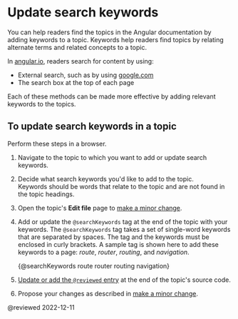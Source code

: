 # Update search keywords

You can help readers find the topics in the Angular documentation by adding keywords to a topic.
Keywords help readers find topics by relating alternate terms and related concepts to a topic.

In [angular.io](https://angular.io), readers search for content by using:

* External search, such as by using [google.com](https://google.com)
* The search box at the top of each page

Each of these methods can be made more effective by adding relevant keywords to the topics.

## To update search keywords in a topic

Perform these steps in a browser.

1. Navigate to the topic to which you want to add or update search keywords.

1. Decide what search keywords you'd like to add to the topic.<br />Keywords should be words that relate to the topic and are not found in the topic headings.

1. Open the topic's **Edit file** page to [make a minor change](guide/contributors-guide-overview#to-make-a-minor-change-to-a-documentation-topic).

1. Add or update the `@searchKeywords` tag at the end of the topic with your keywords. The `@searchKeywords` tag takes a set of single-word keywords that are separated by spaces. The tag and the keywords must be enclosed in curly brackets. A sample tag is shown here to add these keywords to a page: *route*, *router*, *routing*, and *navigation*.

   <code-example>

   &lcub;&commat;searchKeywords route router routing navigation&rcub;

   </code-example>

1. [Update or add the `@reviewed` entry](guide/reviewing-content#update-the-last-reviewed-date) at the end of the topic's source code.

1. Propose your changes as described in [make a minor change](guide/contributors-guide-overview#to-make-a-minor-change-to-a-documentation-topic).

<!-- links -->

<!-- external links -->

<!-- end links -->

@reviewed 2022-12-11
